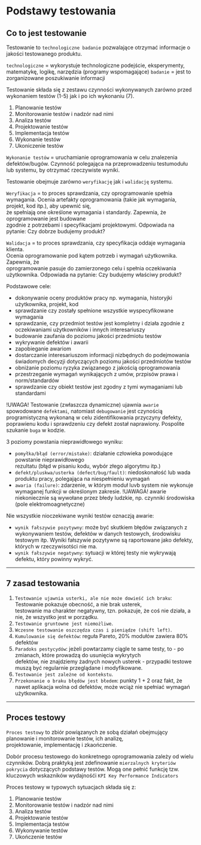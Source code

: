 # Podstawy testowania
## Co to jest testowanie

Testowanie to `technologiczne badanie` pozwalające otrzymać informacje o jakości testowanego produktu.

`technologiczne` = wykorystuje technologiczne podejście, eksperymenty, matematykę, logikę, narzędzia (programy wspomagające)
`badanie` = jest to zorganizowane poszukiwanie informacji

Testowanie składa się z zestawu czynności wykonywanych zarówno przed wykonaniem testów (1-5)
jak i po ich wykonaniu (7).

1. Planowanie testów
2. Monitorowanie testów i nadzór nad nimi
3. Analiza testów
4. Projektowanie testów
5. Implementacja testów
6. Wykonanie testów
7. Ukoniczenie testów

`Wykonanie testów` = uruchamianie oprogramowania w celu znalezenia defektów/bugów.
Czynność polegająca na przeprowadzeniu testumodułu lub systemu, by otrzymać rzeczywiste wyniki.

Testowanie obejmuje zarówno `weryfikację` jak i `walidację` systemu.

`Weryfikacja` = to proces sprawdzania, czy oprogramowanie spełnia wymagania.
Ocenia artefakty oprogramowania (takie jak wymagania, projekt, kod itp.), aby upewnić się,  
że spełniają one określone wymagania i standardy. Zapewnia, że oprogramowanie jest budowane  
zgodnie z potrzebami i specyfikacjami projektowymi.
Odpowiada na pytanie: Czy dobrze budujemy produkt?

`Walidacja` = to proces sprawdzania, czy specyfikacja oddaje wymagania klienta.  
Ocenia oprogramowanie pod kątem potrzeb i wymagań użytkownika. Zapewnia, że  
oprogramowanie pasuje do zamierzonego celu i spełnia oczekiwania użytkownika.
Odpowiada na pytanie: Czy budujemy właściwy produkt?

Podstawowe cele:
- dokonywanie oceny produktów pracy np. wymagania, historyjki użytkownika, projekt, kod
- sprawdzanie czy zostały spełnione wszystkie wyspecyfikowane wymagania
- sprawdzanie, czy przedmiot testów jest kompletny i działa zgodnie z oczekiwaniami użytkowników i innych interesariuszy
- budowanie zaufania do poziomu jakości przedmiotu testów
- wykrywanie defektów i awarii
- zapobieganie awariom
- dostarczanie interesariuszom informacji nizbędnych do podejmowania świadomych decyzji dotyczących poziomu jakości przedmiotów testów
- obniżanie poziomu ryzyka związanego z jakością oprogramowania
- przestrzeganie wymagań wynikających z umów, przpisów prawa i norm/standardów
- sprawdzanie czy obiekt testów jest zgodny z tymi wymaganiami lub standardami

!UWAGA! Testowanie (zwłaszcza dynamiczne) ujawnia `awarie` spowodowane `defektami`, natomiast `debugowanie`
jest czynością programistyczną wykonaną w celu zidentifikowania przyczyny defekty, poprawienu kodu i sprawdzeniu czy
defekt został naprawiony. Pospolite szukanie `buga` w kodzie.

3 poziomy powstania nieprawidłowego wyniku:

- `pomyłka/błąd (error/mistake)`: działanie człowieka powodujące powstanie nieprawidłowego  
rezultatu (błąd w pisaniu kodu, wybór złego algorytmu itp.)
- `defekt/pluskwa/usterka (defect/bug/fault)`: niedoskonałość lub wada produktu pracy, polegająca na niespełnieniu wymagań
- `awaria (failure)`: zdarzenie, w którym moduł luvb system nie wykonuje wymaganej funkcji w określonym zakresie.
!UAWAGA! awarie niekoniecznie są wywołane przez błedy ludzkie, np. czynniki środowiska (pole elektromoagnetyczne)

Nie wszystkie nioczekiwane wyniki testów oznaczją awarie:

- `wynik fałszywie pozytywny`: może być skutkiem błędów związanych z wykonywaniem testów, defektów w danych testowych, środowisku testowym itp.
Wyniki fałszywie pozytywne są raportowane jako defekty, których w rzeczywisotści nie ma.
- `wynik fałszywie negatywny`: sytuacji w której testy nie wykrywają defektu, który powinny wykryć.
___

## 7 zasad testowania

1. `Testowanie ujawnia usterki, ale nie może dowieść ich braku`: Testowanie pokazuje obecność, a nie brak usterek,  
testowanie ma charakter negatywny, tzn. pokazuje, że coś nie działa, a nie, że wszystko jest w porządku.
2. `Testowanie gruntowne jest niemożliwe`.
3. `Wczesne testowanie oszczędza czas i pieniądze (shift left)`.
4. `Kumulowanie się defektów`: reguła Pareto, 20% modułów zawiera 80% defektów
5. `Paradoks pestycydów`: jeżeli powtarzamy ciągle te same testy, to - po zmianach, które prowadzą do usunięcia wykrytych  
defektów, nie znajdziemy żadnych nowych usterek - przypadki testowe muszą być regularnie przeglądane i modyfikowane.
6. `Testowanie jest zależne od kontekstu`.
7. `Przekonanie o braku błędów jest błedem`: punkty 1 + 2 oraz fakt, że nawet aplikacja wolna od defektów,
może wciąż nie spełniać wymagań użytkownika.
___
## Proces testowy
`Proces testowy` to zbiór powiązanych ze sobą działań obejmujący planowanie i monitorowanie testów, ich analizę,  
projektowanie, implementację i zkaończenie.

Dobór procesu testowego do konkretnego oprogramowania zależy od wielu czynników.
Dobrą praktyką jest zdefinowanie `mierzalnych kryteriów pokrycia` dotyczących podstawy testów.
Mogą one pełnić funkcję tzw. kluczowych wskazników wydajnośći `KPI Key Performance Indicators`

Proces testowy w typowych sytuacjach składa się z:
1. Planowanie testów
2. Monitorowanie testów i nadzór nad nimi
3. Analiza testów
4. Projektowanie testów
5. Implementacja testów
6. Wykonywanie testów
7. Ukończenie testów








